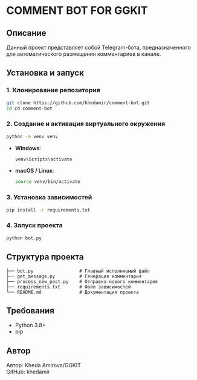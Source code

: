 # COMMENT BOT FOR GGKIT

## Описание

Данный проект представляет собой Telegram-бота, предназначенного для автоматического размещения комментариев в канале.

## Установка и запуск

### 1. Клонирование репозитория

```bash
git clone https://github.com/khedamir/comment-bot.git
cd cd comment-bot
```

### 2. Создание и активация виртуального окружения

```bash
python -m venv venv
```

- **Windows**:

  ```bash
  venv\Scripts\activate
  ```

- **macOS / Linux**:
  ```bash
  source venv/bin/activate
  ```

### 3. Установка зависимостей

```bash
pip install -r requirements.txt
```

### 4. Запуск проекта

```bash
python bot.py
```

## Структура проекта

```plaintext
├── bot.py                 # Главный исполняемый файл
├── get_message.py         # Генерация комментария
├── process_new_post.py    # Отправка нового комментария
├── requirements.txt       # Файл зависимостей
└── README.md              # Документация проекта
```

## Требования

- Python 3.8+
- pip

## Автор

Автор: Kheda Amirova/GGKIT  
GitHub: khedamir
